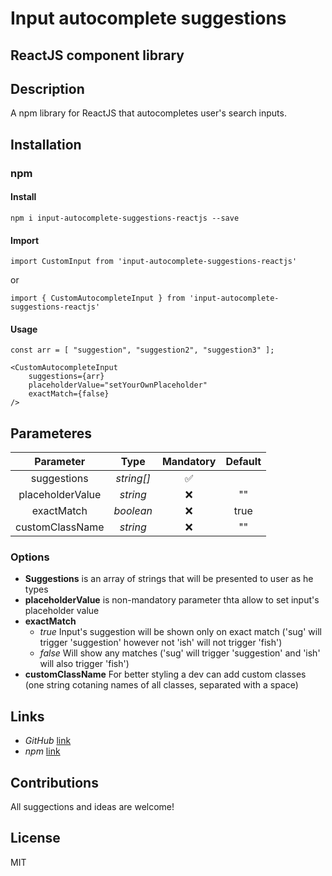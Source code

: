 # Input autocomplete suggestions
## ReactJS component library

## Description
A npm library for ReactJS that autocompletes user's search inputs.

## Installation
### npm
#### Install
`npm i input-autocomplete-suggestions-reactjs --save`
#### Import 
`import CustomInput from 'input-autocomplete-suggestions-reactjs'`

or

`import { CustomAutocompleteInput } from 'input-autocomplete-suggestions-reactjs'`
#### Usage
```
const arr = [ "suggestion", "suggestion2", "suggestion3" ];

<CustomAutocompleteInput 
    suggestions={arr}
    placeholderValue="setYourOwnPlaceholder"
    exactMatch={false} 
/>
```

## Parameteres
|    Parameter   | Type     | Mandatory  |    Default   |
|:--------------:|:--------:|:----------:|:------------:|
|  suggestions   | _string[]_    |     ✅     |              |                
| placeholderValue | _string_    |     ❌     |       ""      |     
|   exactMatch    | _boolean_ |     ❌     |      true     |  
| customClassName | _string_ |     ❌     |     ""     | 

### Options
- **Suggestions** is an array of strings that will be presented to user as he types
- **placeholderValue** is non-mandatory parameter thta allow to set input's placeholder value
- **exactMatch**
    * _true_ Input's suggestion will be shown only on exact match ('sug' will trigger 'suggestion' however not 'ish' will not trigger 'fish')
    * _false_ Will show any matches ('sug' will trigger 'suggestion' and 'ish' will also trigger 'fish')
- **customClassName** For better styling a dev can add custom classes (one string cotaning names of all classes, separated with a space)

## Links
- *GitHub* [link](https://github.com/bunatl/custom-autocomplete-input/)
- *npm* [link](https://www.npmjs.com/package/input-autocomplete-suggestions-reactjs)

## Contributions
All suggections and ideas are welcome!

## License
MIT